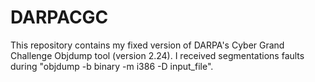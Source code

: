 # DARPACGC
This repository contains my fixed version of DARPA's Cyber Grand Challenge Objdump tool (version 2.24). I received segmentations faults during "objdump -b binary -m i386 -D input_file".
